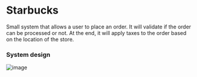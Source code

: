# Starbucks

Small system that allows a user to place an order. It will validate if the order can be processed or not.
At the end, it will apply taxes to the order based on the location of the store.

### System design
![image](https://github.com/Estebangs94/starbucks/assets/18756969/c62e4fbc-db6b-4d8a-8336-705ca132589c)

